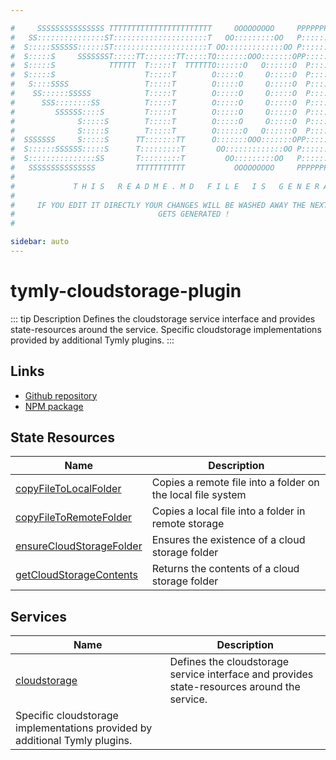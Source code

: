 ```yaml
---

#     SSSSSSSSSSSSSSS TTTTTTTTTTTTTTTTTTTTTTT     OOOOOOOOO     PPPPPPPPPPPPPPPPP    !!!  
#   SS:::::::::::::::ST:::::::::::::::::::::T   OO:::::::::OO   P::::::::::::::::P  !!:!! 
#  S:::::SSSSSS::::::ST:::::::::::::::::::::T OO:::::::::::::OO P::::::PPPPPP:::::P !:::! 
#  S:::::S     SSSSSSST:::::TT:::::::TT:::::TO:::::::OOO:::::::OPP:::::P     P:::::P!:::! 
#  S:::::S            TTTTTT  T:::::T  TTTTTTO::::::O   O::::::O  P::::P     P:::::P!:::! 
#  S:::::S                    T:::::T        O:::::O     O:::::O  P::::P     P:::::P!:::! 
#   S::::SSSS                 T:::::T        O:::::O     O:::::O  P::::PPPPPP:::::P !:::! 
#    SS::::::SSSSS            T:::::T        O:::::O     O:::::O  P:::::::::::::PP  !:::! 
#      SSS::::::::SS          T:::::T        O:::::O     O:::::O  P::::PPPPPPPPP    !:::! 
#         SSSSSS::::S         T:::::T        O:::::O     O:::::O  P::::P            !:::! 
#              S:::::S        T:::::T        O:::::O     O:::::O  P::::P            !!:!! 
#              S:::::S        T:::::T        O::::::O   O::::::O  P::::P             !!!   
#  SSSSSSS     S:::::S      TT:::::::TT      O:::::::OOO:::::::OPP::::::PP                 
#  S::::::SSSSSS:::::S      T:::::::::T       OO:::::::::::::OO P::::::::P           !!!  
#  S:::::::::::::::SS       T:::::::::T         OO:::::::::OO   P::::::::P          !!:!! 
#   SSSSSSSSSSSSSSS         TTTTTTTTTTT           OOOOOOOOO     PPPPPPPPPP           !!!  
#                                                                                          
#             T H I S   R E A D M E . M D   F I L E   I S   G E N E R A T E D !           
#                                                                                         
#     IF YOU EDIT IT DIRECTLY YOUR CHANGES WILL BE WASHED AWAY THE NEXT TIME THIS FILE  
#                                GETS GENERATED !
#                                                                                         

sidebar: auto
---
```



# tymly-cloudstorage-plugin

::: tip Description
Defines the cloudstorage service interface and provides state-resources around the service. Specific cloudstorage implementations provided by additional Tymly plugins.
:::

## Links

* [Github repository](https://github.com/wmfs/tymly-cloudstorage-plugin#readme)
* [NPM package](https://www.npmjs.com/package/@wmfs/tymly-cloudstorage-plugin)


## State Resources
| Name | Description |
| ---- | ----------- |
| [copyFileToLocalFolder](state-resources/copy-file-to-local-folder.html) | Copies a remote file into a folder on the local file system |
| [copyFileToRemoteFolder](state-resources/copy-file-to-remote-folder.html) | Copies a local file into a folder in remote storage |
| [ensureCloudStorageFolder](state-resources/ensure-cloud-storage-folder.html) | Ensures the existence of a cloud storage folder |
| [getCloudStorageContents](state-resources/get-cloud-storage-contents.html) | Returns the contents of a cloud storage folder |






## Services
| Name | Description |
| ---- | ----------- |
| [cloudstorage](services/cloudstorage.html) | Defines the cloudstorage service interface and provides state-resources around the service. 
    Specific cloudstorage implementations provided by additional Tymly plugins. |


